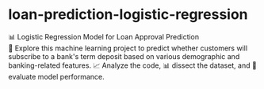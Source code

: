 # loan-prediction-logistic-regression
📊 Logistic Regression Model for Loan Approval Prediction  
🏦 Explore this machine learning project to predict whether customers will subscribe to a bank's term deposit based on 
various demographic and banking-related features. 
📈 Analyze the code, 📊 dissect the dataset, and 🧐 evaluate model performance.
